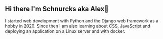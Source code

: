 ## Hi there I'm Schnurcks aka Alex👋
I started web development with Python and the Django web framework as a hobby in 2020.
Since then I am also learning about CSS, JavaScript and deploying an application on a Linux server and with docker.


